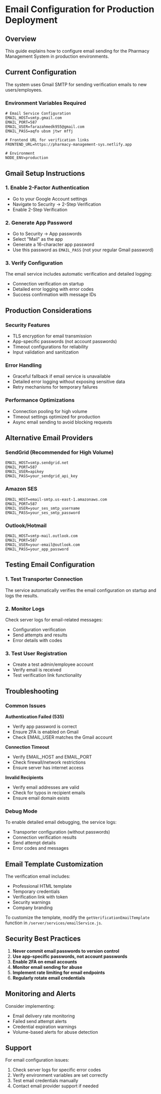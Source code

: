 # Email Configuration for Production Deployment

## Overview
This guide explains how to configure email sending for the Pharmacy Management System in production environments.

## Current Configuration

The system uses Gmail SMTP for sending verification emails to new users/employees.

### Environment Variables Required

```env
# Email Service Configuration
EMAIL_HOST=smtp.gmail.com
EMAIL_PORT=587
EMAIL_USER=farazahmedk955@gmail.com
EMAIL_PASS=aqfo ubsm jtwr mffj

# Frontend URL for verification links
FRONTEND_URL=https://pharmacy-management-sys.netlify.app

# Environment
NODE_ENV=production
```

## Gmail Setup Instructions

### 1. Enable 2-Factor Authentication
- Go to your Google Account settings
- Navigate to Security → 2-Step Verification
- Enable 2-Step Verification

### 2. Generate App Password
- Go to Security → App passwords
- Select "Mail" as the app
- Generate a 16-character app password
- Use this password as `EMAIL_PASS` (not your regular Gmail password)

### 3. Verify Configuration
The email service includes automatic verification and detailed logging:
- Connection verification on startup
- Detailed error logging with error codes
- Success confirmation with message IDs

## Production Considerations

### Security Features
- TLS encryption for email transmission
- App-specific passwords (not account passwords)
- Timeout configurations for reliability
- Input validation and sanitization

### Error Handling
- Graceful fallback if email service is unavailable
- Detailed error logging without exposing sensitive data
- Retry mechanisms for temporary failures

### Performance Optimizations
- Connection pooling for high volume
- Timeout settings optimized for production
- Async email sending to avoid blocking requests

## Alternative Email Providers

### SendGrid (Recommended for High Volume)
```env
EMAIL_HOST=smtp.sendgrid.net
EMAIL_PORT=587
EMAIL_USER=apikey
EMAIL_PASS=your_sendgrid_api_key
```

### Amazon SES
```env
EMAIL_HOST=email-smtp.us-east-1.amazonaws.com
EMAIL_PORT=587
EMAIL_USER=your_ses_smtp_username
EMAIL_PASS=your_ses_smtp_password
```

### Outlook/Hotmail
```env
EMAIL_HOST=smtp-mail.outlook.com
EMAIL_PORT=587
EMAIL_USER=your-email@outlook.com
EMAIL_PASS=your_app_password
```

## Testing Email Configuration

### 1. Test Transporter Connection
The service automatically verifies the email configuration on startup and logs the results.

### 2. Monitor Logs
Check server logs for email-related messages:
- Configuration verification
- Send attempts and results
- Error details with codes

### 3. Test User Registration
- Create a test admin/employee account
- Verify email is received
- Test verification link functionality

## Troubleshooting

### Common Issues

**Authentication Failed (535)**
- Verify app password is correct
- Ensure 2FA is enabled on Gmail
- Check EMAIL_USER matches the Gmail account

**Connection Timeout**
- Verify EMAIL_HOST and EMAIL_PORT
- Check firewall/network restrictions
- Ensure server has internet access

**Invalid Recipients**
- Verify email addresses are valid
- Check for typos in recipient emails
- Ensure email domain exists

### Debug Mode
To enable detailed email debugging, the service logs:
- Transporter configuration (without passwords)
- Connection verification results
- Send attempt details
- Error codes and messages

## Email Template Customization

The verification email includes:
- Professional HTML template
- Temporary credentials
- Verification link with token
- Security warnings
- Company branding

To customize the template, modify the `getVerificationEmailTemplate` function in `/server/services/emailService.js`.

## Security Best Practices

1. **Never commit email passwords to version control**
2. **Use app-specific passwords, not account passwords**
3. **Enable 2FA on email accounts**
4. **Monitor email sending for abuse**
5. **Implement rate limiting for email endpoints**
6. **Regularly rotate email credentials**

## Monitoring and Alerts

Consider implementing:
- Email delivery rate monitoring
- Failed send attempt alerts
- Credential expiration warnings
- Volume-based alerts for abuse detection

## Support

For email configuration issues:
1. Check server logs for specific error codes
2. Verify environment variables are set correctly
3. Test email credentials manually
4. Contact email provider support if needed
